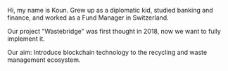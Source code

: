 Hi, my name is Koun. 
Grew up as a diplomatic kid, 
studied banking and finance,
and worked as a Fund Manager in Switzerland.

Our project "Wastebridge" was first thought in 2018,
now we want to fully implement it. 

Our aim: Introduce blockchain technology to the recycling and waste management ecosystem.  


